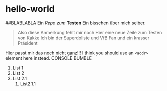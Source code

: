 # hello-world
##BLABLABLA
Ein *Repo zum* **Testen**
Ein bisschen über mich selber.
> Also diese Anmerkung fehlt mir noch
> Hier eine neue Zeile zum Testen von Kakke
Ich bin der Superdollste und VfB Fan und ein krasser Präsident

Hier passt mir das noch nicht ganz!!!
I think you should use an
`<addr>` element here instead.
CONSOLE BUMBLE

1. List 1
2. List 2
  1. List 2.1
      1. List2.1.1

